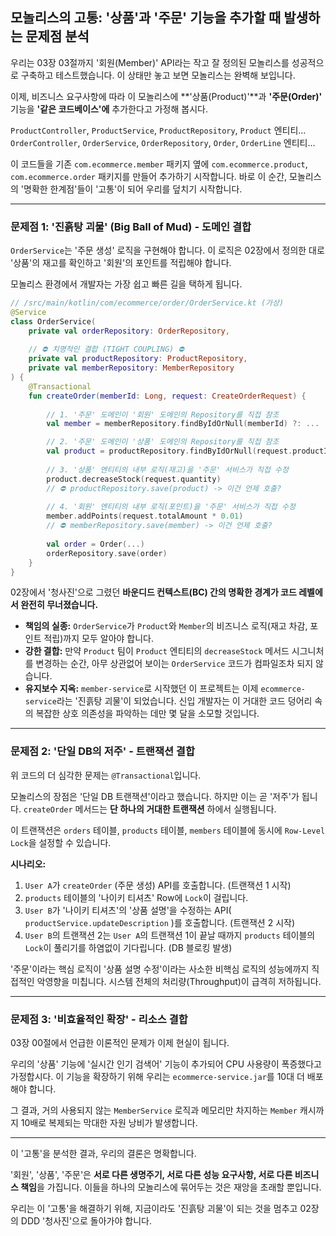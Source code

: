 ## 모놀리스의 고통: '상품'과 '주문' 기능을 추가할 때 발생하는 문제점 분석

우리는 03장 03절까지 '회원(Member)' API라는 작고 잘 정의된 모놀리스를 성공적으로 구축하고 테스트했습니다. 이 상태만 놓고 보면 모놀리스는 완벽해 보입니다.

이제, 비즈니스 요구사항에 따라 이 모놀리스에 \*\*'상품(Product)'\*\*과 **'주문(Order)'** 기능을 **'같은 코드베이스'에** 추가한다고 가정해 봅시다.

`ProductController`, `ProductService`, `ProductRepository`, `Product` 엔티티...
`OrderController`, `OrderService`, `OrderRepository`, `Order`, `OrderLine` 엔티티...

이 코드들을 기존 `com.ecommerce.member` 패키지 옆에 `com.ecommerce.product`, `com.ecommerce.order` 패키지를 만들어 추가하기 시작합니다. 바로 이 순간, 모놀리스의 '명확한 한계점'들이 '고통'이 되어 우리를 덮치기 시작합니다.

-----

### 문제점 1: '진흙탕 괴물' (Big Ball of Mud) - 도메인 결합

`OrderService`는 '주문 생성' 로직을 구현해야 합니다. 이 로직은 02장에서 정의한 대로 '상품'의 재고를 확인하고 '회원'의 포인트를 적립해야 합니다.

모놀리스 환경에서 개발자는 가장 쉽고 빠른 길을 택하게 됩니다.

```kotlin
// /src/main/kotlin/com/ecommerce/order/OrderService.kt (가상)
@Service
class OrderService(
    private val orderRepository: OrderRepository,
    
    // ⛔️ 치명적인 결합 (TIGHT COUPLING) ⛔️
    private val productRepository: ProductRepository, 
    private val memberRepository: MemberRepository
) {
    @Transactional
    fun createOrder(memberId: Long, request: CreateOrderRequest) {
        
        // 1. '주문' 도메인이 '회원' 도메인의 Repository를 직접 참조
        val member = memberRepository.findByIdOrNull(memberId) ?: ...

        // 2. '주문' 도메인이 '상품' 도메인의 Repository를 직접 참조
        val product = productRepository.findByIdOrNull(request.productId) ?: ...
        
        // 3. '상품' 엔티티의 내부 로직(재고)을 '주문' 서비스가 직접 수정
        product.decreaseStock(request.quantity)
        // ⛔️ productRepository.save(product) -> 이건 언제 호출?
        
        // 4. '회원' 엔티티의 내부 로직(포인트)을 '주문' 서비스가 직접 수정
        member.addPoints(request.totalAmount * 0.01)
        // ⛔️ memberRepository.save(member) -> 이건 언제 호출?
        
        val order = Order(...)
        orderRepository.save(order)
    }
}
```

02장에서 '청사진'으로 그렸던 **바운디드 컨텍스트(BC) 간의 명확한 경계가 코드 레벨에서 완전히 무너졌습니다.**

  * **책임의 실종:** `OrderService`가 `Product`와 `Member`의 비즈니스 로직(재고 차감, 포인트 적립)까지 모두 알아야 합니다.
  * **강한 결합:** 만약 `Product` 팀이 `Product` 엔티티의 `decreaseStock` 메서드 시그니처를 변경하는 순간, 아무 상관없어 보이는 `OrderService` 코드가 컴파일조차 되지 않습니다.
  * **유지보수 지옥:** `member-service`로 시작했던 이 프로젝트는 이제 `ecommerce-service`라는 '진흙탕 괴물'이 되었습니다. 신입 개발자는 이 거대한 코드 덩어리 속의 복잡한 상호 의존성을 파악하는 데만 몇 달을 소모할 것입니다.

-----

### 문제점 2: '단일 DB의 저주' - 트랜잭션 결합

위 코드의 더 심각한 문제는 `@Transactional`입니다.

모놀리스의 장점은 '단일 DB 트랜잭션'이라고 했습니다. 하지만 이는 곧 '저주'가 됩니다. `createOrder` 메서드는 **단 하나의 거대한 트랜잭션** 하에서 실행됩니다.

이 트랜잭션은 `orders` 테이블, `products` 테이블, `members` 테이블에 동시에 `Row-Level Lock`을 설정할 수 있습니다.

**시나리오:**

1.  `User A`가 `createOrder` (주문 생성) API를 호출합니다. (트랜잭션 1 시작)
2.  `products` 테이블의 '나이키 티셔츠' Row에 `Lock`이 걸립니다.
3.  `User B`가 '나이키 티셔츠'의 '상품 설명'을 수정하는 API( `productService.updateDescription` )를 호출합니다. (트랜잭션 2 시작)
4.  `User B`의 트랜잭션 2는 `User A`의 트랜잭션 1이 끝날 때까지 `products` 테이블의 `Lock`이 풀리기를 하염없이 기다립니다. (DB 블로킹 발생)

'주문'이라는 핵심 로직이 '상품 설명 수정'이라는 사소한 비핵심 로직의 성능에까지 직접적인 악영향을 미칩니다. 시스템 전체의 처리량(Throughput)이 급격히 저하됩니다.

-----

### 문제점 3: '비효율적인 확장' - 리소스 결합

03장 00절에서 언급한 이론적인 문제가 이제 현실이 됩니다.

우리의 '상품' 기능에 '실시간 인기 검색어' 기능이 추가되어 CPU 사용량이 폭증했다고 가정합시다. 이 기능을 확장하기 위해 우리는 `ecommerce-service.jar`를 10대 더 배포해야 합니다.

그 결과, 거의 사용되지 않는 `MemberService` 로직과 메모리만 차지하는 `Member` 캐시까지 10배로 복제되는 막대한 자원 낭비가 발생합니다.

-----

이 '고통'을 분석한 결과, 우리의 결론은 명확합니다.

'회원', '상품', '주문'은 **서로 다른 생명주기, 서로 다른 성능 요구사항, 서로 다른 비즈니스 책임**을 가집니다. 이들을 하나의 모놀리스에 묶어두는 것은 재앙을 초래할 뿐입니다.

우리는 이 '고통'을 해결하기 위해, 지금이라도 '진흙탕 괴물'이 되는 것을 멈추고 02장의 DDD '청사진'으로 돌아가야 합니다.